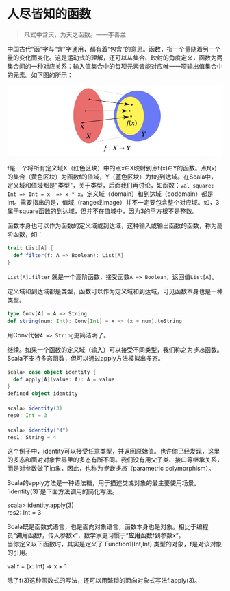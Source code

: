 # 人尽皆知的函数

> 凡式中含天，为天之函数。——李善兰

中国古代“函”字与“含”字通用，都有着“包含”的意思。函数，指一个量随着另一个量的变化而变化。这是运动式的理解，还可以从集合、映射的角度定义，函数为两集合间的一种对应关系：输入值集合中的每项元素皆能对应唯一一项输出值集合中的元素。如下图的所示：

![functor](../imgs/domain_range.png)

f是一个将所有定义域X（红色区块）中的点x∈X映射到点f(x)∈Y的函数。点f(x)
的集合（黄色区块）为函数f的值域，Y（蓝色区块）为f的到达域。在Scala中，定义域和值域都是"类型"，关于类型，后面我们再讨论，如函数：`val square: Int => Int = x 
=> x * x`，定义域（domain）和到达域（codomain）都是Int。需要指出的是，值域（range或image）并不一定要包含整个对应域。如，3属于square函数的到达域，但并不在值域中，因为3的平方根不是整数。

函数本身也可以作为函数的定义域或到达域，这种输入或输出函数的函数，称为高阶函数，如：

```scala
trait List[A] {
  def filter(f: A => Boolean): List[A]
}
```

`List[A].filter` 就是一个高阶函数，接受函数`A => Boolean`，返回值`List[A]`。

定义域和到达域都是类型，函数可以作为定义域和到达域，可见函数本身也是一种类型。
```scala
type Conv[A] = A => String
def string(num: Int): Conv[Int] = x => (x + num).toString
```
用Conv代替`A => String`更简洁明了。

继续。如果一个函数的定义域（输入）可以接受不同类型，我们称之为*多态*函数。Scala不支持多态函数，但可以通过apply方法模拟出多态。
```scala
scala> case object identity {
  def apply[A](value: A): A = value
}
defined object identity

scala> identity(3)
res0: Int = 3

scala> identity("4")
res1: String = 4
```
这个例子中，identity可以接受任意类型，并返回原始值。也许你已经发现，这里的多态和面对对象世界里的多态有所不同。我们没有用父子类、接口等继承关系，而是对参数做了抽象，因此，也称为*参数多态*（parametric polymorphism）。

<div class="alert alert-info">
Scala的apply方法是一种语法糖，用于描述类或对象的最主要使用场景。`identity(3)`是下面方法调用的简化写法。
<p>
scala> identity.apply(3)<br/>
res2: Int = 3<br/>
</p>
Scala既是函数式语言，也是面向对象语言，函数本身也是对象。相比于编程员“<b>调用</b>函数f，传入参数x”，数学家更习惯于“<b>应用</b>函数f到参数x”。<br/>
当你定义以下函数时，其实是定义了`Function1[Int,Int]`类型的对象，f是对该对象的引用。
<p>
val f =  (x: Int) => x + 1
</p>
除了f(3)这种函数式的写法，还可以用繁琐的面向对象式写法f.apply(3)。
</div>

